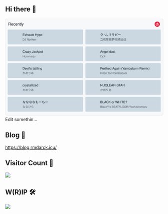## Hi there 👋
<img style="display: inline" src="./163.svg">
Edit somethin...

## Blog 💬
https://blog.rmdarck.icu/

## Visitor Count 🍜
<img src="https://count.getloli.com/@akarin_moe?name=akarin_moe&theme=moebooru&padding=7&offset=0&align=top&scale=1&pixelated=1&darkmode=auto" >

## W(R)IP 🛠
<img style="width: 500px" src="https://s2.loli.net/2022/04/13/A85Zwv6u1beEDYt.png" >
